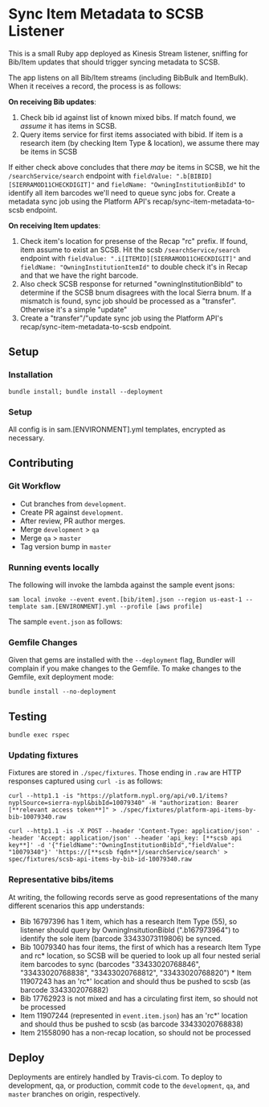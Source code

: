 # Sync Item Metadata to SCSB Listener

This is a small Ruby app deployed as Kinesis Stream listener, sniffing for Bib/Item updates that should trigger syncing metadata to SCSB.

The app listens on all Bib/Item streams (including BibBulk and ItemBulk). When it receives a record, the process is as follows:

**On receiving Bib updates**:
 1. Check bib id against list of known mixed bibs. If match found, we *assume* it has items in SCSB.
 2. Query items service for first items associated with bibid. If item is a research item (by checking Item Type & location), we assume there may be items in SCSB

If either check above concludes that there *may* be items in SCSB, we hit the `/searchService/search` endpoint with `fieldValue: ".b[BIBID][SIERRAMOD11CHECKDIGIT]"` and `fieldName: "OwningInstitutionBibId"` to identify all item barcodes we'll need to queue sync jobs for. Create a metadata sync job using the Platform API's recap/sync-item-metadata-to-scsb endpoint.

**On receiving Item updates**:
 1. Check item's location for presense of the Recap "rc" prefix. If found, item assume to exist an SCSB. Hit the scsb `/searchService/search` endpoint with `fieldValue: ".i[ITEMID][SIERRAMOD11CHECKDIGIT]"` and `fieldName: "OwningInstitutionItemId"` to double check it's in Recap and that we have the right barcode.
 2. Also check SCSB response for returned "owningInstitutionBibId" to determine if the SCSB bnum disagrees with the local Sierra bnum. If a mismatch is found, sync job should be processed as a "transfer". Otherwise it's a simple "update"
 2. Create a "transfer"/"update sync job using the Platform API's recap/sync-item-metadata-to-scsb endpoint.

## Setup

### Installation

```
bundle install; bundle install --deployment
```

### Setup

All config is in sam.[ENVIRONMENT].yml templates, encrypted as necessary.

## Contributing

### Git Workflow

 * Cut branches from `development`.
 * Create PR against `development`.
 * After review, PR author merges.
 * Merge `development` > `qa`
 * Merge `qa` > `master`
 * Tag version bump in `master`

### Running events locally

The following will invoke the lambda against the sample event jsons:
```
sam local invoke --event event.[bib/item].json --region us-east-1 --template sam.[ENVIRONMENT].yml --profile [aws profile]
```

The sample `event.json` as follows:

### Gemfile Changes

Given that gems are installed with the `--deployment` flag, Bundler will complain if you make changes to the Gemfile. To make changes to the Gemfile, exit deployment mode:

```
bundle install --no-deployment
```

## Testing

```
bundle exec rspec
```

### Updating fixtures

Fixtures are stored in `./spec/fixtures`. Those ending in `.raw` are HTTP responses captured using `curl -is` as follows:

```
curl --http1.1 -is "https://platform.nypl.org/api/v0.1/items?nyplSource=sierra-nypl&bibId=10079340" -H "authorization: Bearer [**relevant access token**]" > ./spec/fixtures/platform-api-items-by-bib-10079340.raw
```

```
curl --http1.1 -is -X POST --header 'Content-Type: application/json' --header 'Accept: application/json' --header 'api_key: [**scsb api key**]' -d '{"fieldName":"OwningInstitutionBibId","fieldValue": "10079340"}' 'https://[**scsb fqdn**]/searchService/search' > spec/fixtures/scsb-api-items-by-bib-id-10079340.raw
```

### Representative bibs/items

At writing, the following records serve as good representations of the many different scenarios this app understands:

 * Bib 16797396 has 1 item, which has a research Item Type (55), so listener should query by OwningInsitutionBibId (".b167973964") to identify the sole item (barcode 33433073119806) be synced.
 * Bib 10079340 has four items, the first of which has a research Item Type and rc* location, so SCSB will be queried to look up all four nested serial item barcodes to sync (barcodes "33433020768846", "33433020768838", "33433020768812", "33433020768820") * Item 11907243  has an 'rc*' location and should thus be pushed to scsb (as barcode 3343302076882)
 * Bib 17762923 is not mixed and has a circulating first item, so should not be processed
 * Item 11907244 (represented in `event.item.json`) has an 'rc*' location and should thus be pushed to scsb (as barcode 33433020768838)
 * Item 21558090 has a non-recap location, so should not be processed

## Deploy

Deployments are entirely handled by Travis-ci.com. To deploy to development, qa, or production, commit code to the `development`, `qa`, and `master` branches on origin, respectively.

